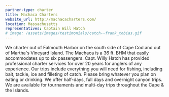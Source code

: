 ```yaml
---
partner-type: charter
title: Machaca Charters
website_url: http://machacacharters.com/
location: Massachusetts
representatives: Captain Will Hatch
# image: /assets/images/testimonials/catch--frank_tobias.gif
---
```

We charter out of Falmouth Harbor on the south side of Cape Cod and out of Martha's Vineyard Island. The Machaca is a 36 ft. BHM that easily accommodates up to six passengers. Capt. Willy Hatch has provided professional charter services for over 20 years for anglers of any experience. Our trips include everything you will need for fishing, including bait, tackle, ice and filleting of catch. Please bring whatever you plan on eating or drinking. We offer half-days, full days and overnight canyon trips.
We are available for tournaments and multi-day trips throughout the Cape & the Islands.